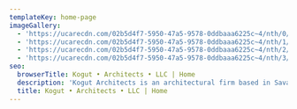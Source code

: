 ```yaml
---
templateKey: home-page
imageGallery:
  - 'https://ucarecdn.com/02b5d4f7-5950-47a5-9578-0ddbaaa6225c~4/nth/0/'
  - 'https://ucarecdn.com/02b5d4f7-5950-47a5-9578-0ddbaaa6225c~4/nth/1/'
  - 'https://ucarecdn.com/02b5d4f7-5950-47a5-9578-0ddbaaa6225c~4/nth/2/'
  - 'https://ucarecdn.com/02b5d4f7-5950-47a5-9578-0ddbaaa6225c~4/nth/3/'
seo:
  browserTitle: Kogut • Architects • LLC | Home
  description: 'Kogut Architects is an architectural firm based in Savage, MD.'
  title: Kogut • Architects • LLC | Home
---
```


